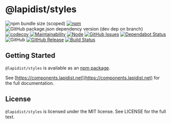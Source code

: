 # @lapidist/styles

![npm bundle size (scoped)](https://img.shields.io/bundlephobia/min/@lapidist/styles)
[![npm](https://img.shields.io/npm/v/@lapidist/styles)](https://www.npmjs.com/package/@lapidist/styles)
![GitHub package.json dependency version (dev dep on branch)](https://img.shields.io/github/package-json/dependency-version/bylapidist/styles/dev/typescript)
[![codecov](https://codecov.io/gh/bylapidist/styles/branch/master/graph/badge.svg)](https://codecov.io/gh/bylapidist/styles)
[![Maintainability](https://api.codeclimate.com/v1/badges/d28f67acb582d5705333/maintainability)](https://codeclimate.com/github/bylapidist/styles/maintainability)
[![Node](https://img.shields.io/node/v/@lapidist/styles)](https://www.npmjs.com/package/@lapidist/components)
[![GitHub Issues](https://img.shields.io/github/issues/bylapidist/styles.svg?style=flat)](https://github.com/bylapidist/styles/issues)
[![Dependabot Status](https://api.dependabot.com/badges/status?host=github&repo=bylapidist/styles)](https://dependabot.com)
![GitHub](https://img.shields.io/github/license/bylapidist/styles)
[![GitHub Release](https://img.shields.io/github/release/bylapidist/styles.svg?style=flat)](https://github.com/bylapidist/styles/releases)
[![Build Status](https://github.com/bylapidist/styles/workflows/Release/badge.svg)](https://github.com/bylapidist/styles/actions?query=workflow%3ARelease)

## Getting Started

`@lapidist/styles` is available as an [npm package](https://www.npmjs.com/package/@lapidist/styles).

See [https://components.lapidist.net](https://components.lapidist.net) for the full documentation.

## License
`@lapidist/styles` is licensed under the MIT license. See LICENSE for the full text.
